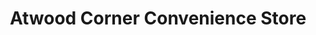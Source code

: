 ---
title: "Atwood Corner Convenience Store"
url: /atwood/atwood-corner-convenience-store/
shop: convenience
---